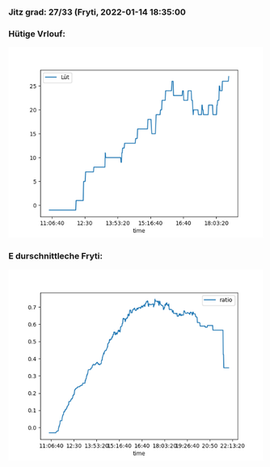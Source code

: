 ### Jitz grad: 27/33 (Fryti, 2022-01-14 18:35:00

### Hütige Vrlouf:
![Graph](Today.png)

### E durschnittleche Fryti:
![Graph](Fryti.png)